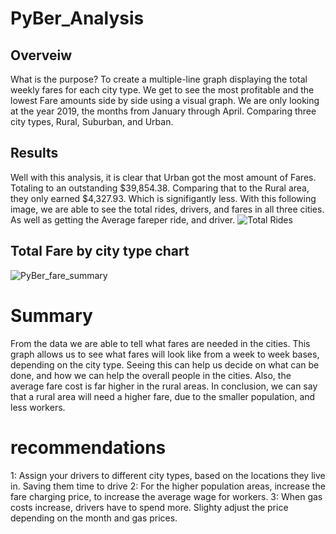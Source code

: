# PyBer_Analysis
## Overveiw
What is the purpose? To create a multiple-line graph displaying the total weekly fares for each city type. We get to see the most profitable and the lowest Fare amounts side by side using a visual graph. We are only looking at the year 2019, the months from January through April. Comparing three city types, Rural, Suburban, and Urban.

## Results
Well with this analysis, it is clear that Urban got the most amount of Fares. Totaling to an outstanding $39,854.38. Comparing that to the Rural area, they only earned $4,327.93. Which is signifigantly less. With this following image, we are able to see the total rides, drivers, and fares in all three cities. As well as getting the Average fareper ride, and driver. 
![Total Rides](https://user-images.githubusercontent.com/46943357/191370472-68ddb727-1d4d-47da-b70c-accfb2aa2a87.PNG)
## Total Fare by city type chart
![PyBer_fare_summary](https://user-images.githubusercontent.com/46943357/191370669-dbd1dd37-dd3e-4734-a42a-5a675d2a1d4e.png)

# Summary

From the data we are able to tell what fares are needed in the cities. This graph allows us to see what fares will look like from a week to week bases, depending on the city type. Seeing this can help us decide on what can be done, and how we can help the overall people in the cities. Also, the average fare cost is far higher in the rural areas. In conclusion, we can say that a rural area will need a higher fare, due to the smaller population, and less workers. 

# recommendations

1: Assign your drivers to different city types, based on the locations they live in. Saving them time to drive
2: For the higher population areas, increase the fare charging price, to increase the average wage for workers.
3: When gas costs increase, drivers have to spend more. Slighty adjust the price depending on the month and gas prices.
